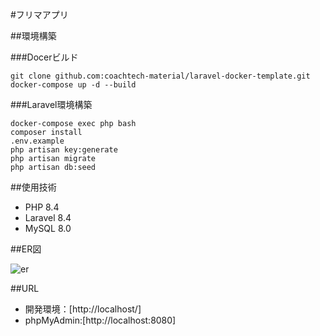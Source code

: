 #フリマアプリ 

##環境構築  

###Docerビルド  
```  
git clone github.com:coachtech-material/laravel-docker-template.git
docker-compose up -d --build  
``` 

###Laravel環境構築    
```  
docker-compose exec php bash  
composer install  
.env.example  
php artisan key:generate  
php artisan migrate  
php artisan db:seed  
```  

##使用技術  

* PHP 8.4  
* Laravel 8.4  
* MySQL 8.0  

##ER図

![er](https://github.com/user-attachments/assets/a5efe6ec-19d9-4037-88be-e85bd37a9cd2)


##URL  

* 開発環境：[http://localhost/]  
* phpMyAdmin:[http://localhost:8080]


